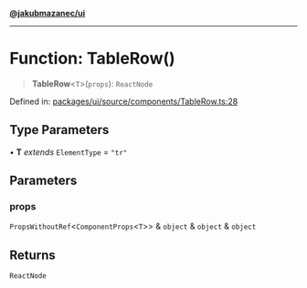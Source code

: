 [**@jakubmazanec/ui**](../README.md)

---

# Function: TableRow()

> **TableRow**\<`T`\>(`props`): `ReactNode`

Defined in:
[packages/ui/source/components/TableRow.ts:28](https://github.com/jakubmazanec/tools/blob/797379ce98752dc838b82c8398e04d90c58ce9e7/packages/ui/source/components/TableRow.ts#L28)

## Type Parameters

• **T** _extends_ `ElementType` = `"tr"`

## Parameters

### props

`PropsWithoutRef`\<`ComponentProps`\<`T`\>\> & `object` & `object` & `object`

## Returns

`ReactNode`
